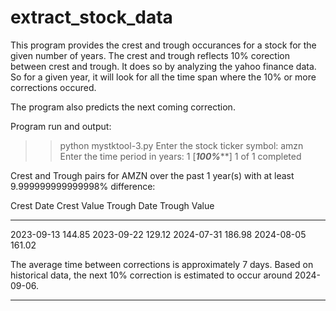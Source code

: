 # extract_stock_data
This program provides the crest and trough occurances for a stock for the given number of years. 
The crest and trough reflects 10% corection between crest and trough. It does so by analyzing the 
yahoo finance data.
So for a given year, it will look for all the time span where the 10% or more corrections occured.

The program also predicts the next coming correction.

Program run and output:

>>python mystktool-3.py
Enter the stock ticker symbol: amzn
Enter the time period in years: 1
[*********************100%***********************]  1 of 1 completed

Crest and Trough pairs for AMZN over the past 1 year(s) with at least 9.999999999999998% difference:

Crest Date      Crest Value     Trough Date     Trough Value

------------------------------------------------------------
2023-09-13      144.85          2023-09-22      129.12
2024-07-31      186.98          2024-08-05      161.02

The average time between corrections is approximately 7 days.
Based on historical data, the next 10% correction is estimated to occur around 2024-09-06.

----------------------------------



